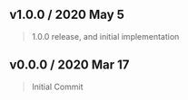 ## v1.0.0 / 2020 May 5

> 1.0.0 release, and initial implementation


## v0.0.0 / 2020 Mar 17

> Initial Commit
